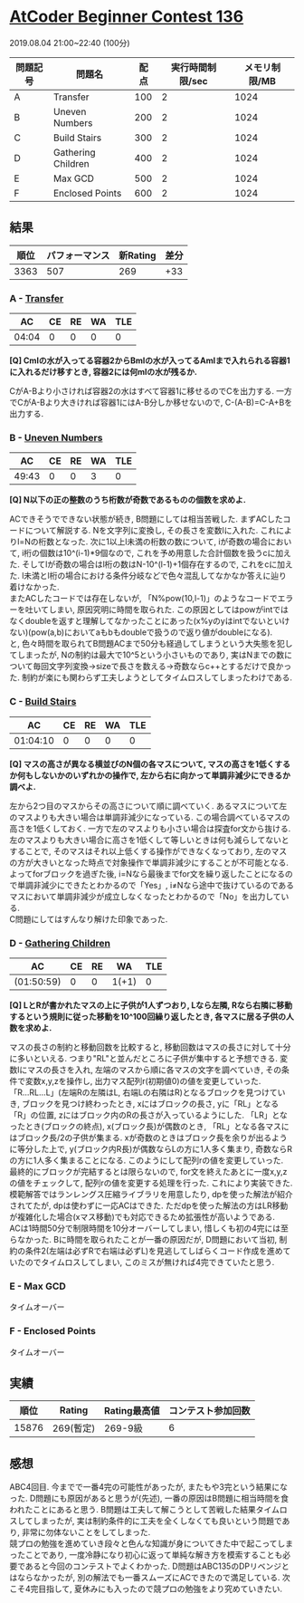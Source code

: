 # [AtCoder Beginner Contest 136](https://atcoder.jp/contests/abc136)
2019.08.04 21:00~22:40 (100分)

| 問題記号 | 問題名 | 配点 | 実行時間制限/sec | メモリ制限/MB |
----|----|----|----|----
| A | Transfer | 100 | 2 | 1024 |
| B | Uneven Numbers | 200 | 2 | 1024 |
| C | Build Stairs | 300 | 2 | 1024 |
| D | Gathering Children | 400 | 2 | 1024 |
| E | Max GCD | 500 | 2 | 1024 |
| F | Enclosed Points | 600 | 2 | 1024 |

## 結果
| 順位 | パフォーマンス | 新Rating | 差分 |
----|----|----|----
| 3363 | 507 | 269 | +33 |

### A - [Transfer](https://atcoder.jp/contests/abc136/tasks/abc136_a)
| AC | CE | RE | WA | TLE |
----|----|----|----|----
| 04:04 | 0 | 0 | 0 | 0 |

**[Q] Cmlの水が入ってる容器2からBmlの水が入ってるAmlまで入れられる容器1に入れるだけ移すとき, 容器2には何mlの水が残るか.**

CがA-Bより小さければ容器2の水はすべて容器1に移せるのでCを出力する. 一方でCがA-Bより大きければ容器1にはA-B分しか移せないので, C-(A-B)=C-A+Bを出力する.

### B - [Uneven Numbers](https://atcoder.jp/contests/abc136/tasks/abc136_b)
| AC | CE | RE | WA | TLE |
----|----|----|----|----
| 49:43 | 0 | 0 | 3 | 0 |

**[Q] N以下の正の整数のうち桁数が奇数であるものの個数を求めよ.**

ACできそうでできない状態が続き, B問題にしては相当苦戦した. まずACしたコードについて解説する. Nを文字列に変換し, その長さを変数lに入れた. これによりl=Nの桁数となった. 次に1以上l未満の桁数の数について, iが奇数の場合において, i桁の個数は10^(i-1)\*9個なので, これを予め用意した合計個数を扱うcに加えた. そしてlが奇数の場合はl桁の数はN-10^(l-1)+1個存在するので, これをcに加えた. l未満とl桁の場合における条件分岐などで色々混乱してなかなか答えに辿り着けなかった.  
またACしたコードでは存在しないが, 「N%pow(10,l-1)」のようなコードでエラーを吐いてしまい, 原因究明に時間を取られた. この原因としてはpowがintではなくdoubleを返すと理解してなかったことにあった(x%yのyはintでないといけない)(pow(a,b)においてaもbもdoubleで扱うので返り値がdoubleになる).  
と, 色々時間を取られてB問題ACまで50分も経過してしまうという大失態を犯してしまったが, Nの制約は最大で10^5という小さいものであり, 実はNまでの数について毎回文字列変換→sizeで長さを数える→奇数ならc++とするだけで良かった. 制約が楽にも関わらず工夫しようとしてタイムロスしてしまったわけである.

### C - [Build Stairs](https://atcoder.jp/contests/abc136/tasks/abc136_c)
| AC | CE | RE | WA | TLE |
----|----|----|----|----
| 01:04:10 | 0 | 0 | 0 | 0 |

**[Q] マスの高さが異なる横並びのN個の各マスについて, マスの高さを1低くするか何もしないかのいずれかの操作で, 左から右に向かって単調非減少にできるか調べよ.**

左から2つ目のマスからその高さについて順に調べていく. あるマスについて左のマスよりも大きい場合は単調非減少になっている. この場合調べているマスの高さを1低くしておく. 一方で左のマスよりも小さい場合は探査for文から抜ける. 左のマスよりも大きい場合に高さを1低くして等しいときは何も減らしてないとすることで, そのマスはそれ以上低くする操作ができなくなっており, 左のマスの方が大きいとなった時点で対象操作で単調非減少にすることが不可能となる.  
よってforブロックを過ぎた後, i=Nなら最後までfor文を繰り返したことになるので単調非減少にできたとわかるので「Yes」, i≠Nなら途中で抜けているのであるマスにおいて単調非減少が成立しなくなったとわかるので「No」を出力している.  
C問題にしてはすんなり解けた印象であった.

### D - [Gathering Children](https://atcoder.jp/contests/abc136/tasks/abc136_d)
| AC | CE | RE | WA | TLE |
----|----|----|----|----
| (01:50:59) | 0 | 0 | 1(+1) | 0 |

**[Q] LとRが書かれたマスの上に子供が1人ずつおり, Lなら左隣, Rなら右隣に移動するという規則に従った移動を10^100回繰り返したとき, 各マスに居る子供の人数を求めよ.**

マスの長さの制約と移動回数を比較すると, 移動回数はマスの長さに対して十分に多いといえる. つまり"RL"と並んだところに子供が集中すると予想できる. 変数lにマスの長さを入れ, 左端のマスから順に各マスの文字を調べていき, その条件で変数x,y,zを操作し, 出力マス配列r(初期値0)の値を変更していった.  
「R...RL...L」(左端Rの左隣はL, 右端Lの右隣はR)となるブロックを見つけていき, ブロックを見つけ終わったとき, xにはブロックの長さ, yに「RL」となる「R」の位置, zにはブロック内のRの長さが入っているようにした. 「LR」となったとき(ブロックの終点), x(ブロック長)が偶数のとき, 「RL」となる各マスにはブロック長/2の子供が集まる. xが奇数のときはブロック長を余りが出るように等分した上で, y(ブロック内R長)が偶数ならLの方に1人多く集まり, 奇数ならRの方に1人多く集まることになる. このようにして配列rの値を変更していった.  
最終的にブロックが完結するとは限らないので, for文を終えたあとに一度x,y,zの値をチェックして, 配列rの値を変更する処理を行った. これにより実装できた.  
模範解答ではランレングス圧縮ライブラリを用意したり, dpを使った解法が紹介されてたが, dpは使わずに一応ACはできた. ただdpを使った解法の方はLR移動が複雑化した場合(xマス移動)でも対応できるため拡張性が高いようである.  
ACは1時間50分で制限時間を10分オーバーしてしまい, 惜しくも初の4完には至らなかった. Bに時間を取られたことが一番の原因だが, D問題において当初, 制約の条件2(左端は必ずRで右端は必ずL)を見逃してしばらくコード作成を進めていたのでタイムロスしてしまい, このミスが無ければ4完できていたと思う.　　

### E - Max GCD
タイムオーバー

### F - Enclosed Points
タイムオーバー

## 実績
| 順位 | Rating | Rating最高値 | コンテスト参加回数 |
----|----|----|----
| 15876 | 269(暫定) | 269-9級 | 6 |

## 感想
ABC4回目. 今までで一番4完の可能性があったが, またもや3完という結果になった. D問題にも原因があると思うが(先述), 一番の原因はB問題に相当時間を食われたことにあると思う. B問題は工夫して解こうとして苦戦した結果タイムロスしてしまったが, 実は制約条件的に工夫を全くしなくても良いという問題であり, 非常に勿体ないことをしてしまった.  
競プロの勉強を進めていき段々と色んな知識が身についてきた中で起こってしまったことであり, 一度冷静になり初心に返って単純な解き方を模索することも必要であると今回のコンテストでよくわかった. D問題はABC135のDPリベンジとはならなかったが, 別の解法でも一番スムーズにACできたので満足している. 次こそ4完目指して, 夏休みにも入ったので競プロの勉強をより究めていきたい.
